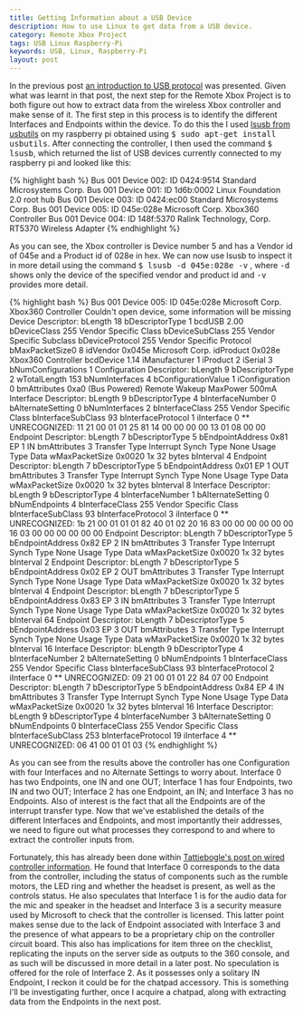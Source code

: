 ```yaml
---
title: Getting Information about a USB Device
description: How to use Linux to get data from a USB device.
category: Remote Xbox Project
tags: USB Linux Raspberry-Pi
keywords: USB, Linux, Raspberry-Pi
layout: post
---
```

In the previous post [an introduction to USB protocol](/2015/an-introduction-to-usb-protocol) was presented.
Given what was learnt in that post, the next step for the Remote Xbox Project is to both figure out how to extract data from the wireless Xbox controller and make sense of it.
The first step in this process is to identify the different Interfaces and Endpoints within the device.
To do this the I used [lsusb from usbutils](https://github.com/gregkh/usbutils) on my raspberry pi obtained using
<kbd>$ sudo apt-get install usbutils</kbd>.
After connecting the controller, I then used the command
<kbd>$ lsusb</kbd>, which returned the list of USB devices currently connected to my raspberry pi and looked like this:

{% highlight bash %}
Bus 001 Device 002: ID 0424:9514 Standard Microsystems Corp.
Bus 001 Device 001: ID 1d6b:0002 Linux Foundation 2.0 root hub
Bus 001 Device 003: ID 0424:ec00 Standard Microsystems Corp.
Bus 001 Device 005: ID 045e:028e Microsoft Corp. Xbox360 Controller
Bus 001 Device 004: ID 148f:5370 Ralink Technology, Corp. RT5370 Wireless Adapter
{% endhighlight %}

As you can see, the Xbox controller is Device number 5 and has a Vendor id of 045e and a Product id of 028e in hex. We can now use lsusb to inspect it in more detail using the command
<kbd>$ lsusb -d 045e:028e -v</kbd>
, where
<kbd>-d</kbd>
shows only the device of the specified vendor and product id and
<kbd>-v</kbd>
provides more detail.

{% highlight bash %}
Bus 001 Device 005: ID 045e:028e Microsoft Corp. Xbox360 Controller
Couldn't open device, some information will be missing
Device Descriptor:
  bLength                18
  bDescriptorType         1
  bcdUSB               2.00
  bDeviceClass          255 Vendor Specific Class
  bDeviceSubClass       255 Vendor Specific Subclass
  bDeviceProtocol       255 Vendor Specific Protocol
  bMaxPacketSize0         8
  idVendor           0x045e Microsoft Corp.
  idProduct          0x028e Xbox360 Controller
  bcdDevice            1.14
  iManufacturer           1
  iProduct                2
  iSerial                 3
  bNumConfigurations      1
  Configuration Descriptor:
    bLength                 9
    bDescriptorType         2
    wTotalLength          153
    bNumInterfaces          4
    bConfigurationValue     1
    iConfiguration          0
    bmAttributes         0xa0
      (Bus Powered)
      Remote Wakeup
    MaxPower              500mA
    Interface Descriptor:
      bLength                 9
      bDescriptorType         4
      bInterfaceNumber        0
      bAlternateSetting       0
      bNumInterfaces           2
      bInterfaceClass       255 Vendor Specific Class
      bInterfaceSubClass     93
      bInterfaceProtocol      1
      iInterface              0
      ** UNRECOGNIZED:  11 21 00 01 01 25 81 14 00 00 00 00 13 01 08 00 00
      Endpoint Descriptor:
        bLength                 7
        bDescriptorType         5
        bEndpointAddress     0x81  EP 1 IN
        bmAttributes            3
          Transfer Type            Interrupt
          Synch Type               None
          Usage Type               Data
        wMaxPacketSize     0x0020  1x 32 bytes
        bInterval               4
      Endpoint Descriptor:
        bLength                 7
        bDescriptorType         5
        bEndpointAddress     0x01  EP 1 OUT
        bmAttributes            3
          Transfer Type            Interrupt
          Synch Type               None
          Usage Type               Data
        wMaxPacketSize     0x0020  1x 32 bytes
        bInterval               8
    Interface Descriptor:
      bLength                 9
      bDescriptorType         4
      bInterfaceNumber        1
      bAlternateSetting       0
      bNumEndpoints           4
      bInterfaceClass       255 Vendor Specific Class
      bInterfaceSubClass     93
      bInterfaceProtocol      3
      iInterface              0
      ** UNRECOGNIZED:  1b 21 00 01 01 01 82 40 01 02 20 16 83 00 00 00 00 00 00 16 03 00 00 00 00 00 00
      Endpoint Descriptor:
        bLength                 7
        bDescriptorType         5
        bEndpointAddress     0x82  EP 2 IN
        bmAttributes            3
          Transfer Type            Interrupt
          Synch Type               None
          Usage Type               Data
        wMaxPacketSize     0x0020  1x 32 bytes
        bInterval               2
      Endpoint Descriptor:
        bLength                 7
        bDescriptorType         5
        bEndpointAddress     0x02  EP 2 OUT
        bmAttributes            3
          Transfer Type            Interrupt
          Synch Type               None
          Usage Type               Data
        wMaxPacketSize     0x0020  1x 32 bytes
        bInterval               4
      Endpoint Descriptor:
        bLength                 7
        bDescriptorType         5
        bEndpointAddress     0x83  EP 3 IN
        bmAttributes            3
          Transfer Type            Interrupt
          Synch Type               None
          Usage Type               Data
        wMaxPacketSize     0x0020  1x 32 bytes
        bInterval              64
      Endpoint Descriptor:
        bLength                 7
        bDescriptorType         5
        bEndpointAddress     0x03  EP 3 OUT
        bmAttributes            3
          Transfer Type            Interrupt
          Synch Type               None
          Usage Type               Data
        wMaxPacketSize     0x0020  1x 32 bytes
        bInterval              16
    Interface Descriptor:
      bLength                 9
      bDescriptorType         4
      bInterfaceNumber        2
      bAlternateSetting       0
      bNumEndpoints           1
      bInterfaceClass       255 Vendor Specific Class
      bInterfaceSubClass     93
      bInterfaceProtocol      2
      iInterface              0
      ** UNRECOGNIZED:  09 21 00 01 01 22 84 07 00
      Endpoint Descriptor:
        bLength                 7
        bDescriptorType         5
        bEndpointAddress     0x84  EP 4 IN
        bmAttributes            3
          Transfer Type            Interrupt
          Synch Type               None
          Usage Type               Data
        wMaxPacketSize     0x0020  1x 32 bytes
        bInterval              16
    Interface Descriptor:
      bLength                 9
      bDescriptorType         4
      bInterfaceNumber        3
      bAlternateSetting       0
      bNumEndpoints           0
      bInterfaceClass       255 Vendor Specific Class
      bInterfaceSubClass    253
      bInterfaceProtocol     19
      iInterface              4
      ** UNRECOGNIZED:  06 41 00 01 01 03
{% endhighlight %}

As you can see from the results above the controller has one Configuration with four Interfaces and no Alternate Settings to worry about.
Interface 0 has two Endpoints, one IN and one OUT; Interface 1 has four Endpoints, two IN and two OUT; Interface 2 has one Endpoint, an IN; and Interface 3 has no Endpoints.
Also of interest is the fact that all the Endpoints are of the interrupt transfer type.
Now that we've established the details of the different Interfaces and Endpoints, and most importantly their addresses, we need to figure out what processes they correspond to and where to extract the controller inputs from.

Fortunately, this has already been done within [Tattiebogle's post on wired controller information](http://tattiebogle.net/index.php/ProjectRoot/Xbox360Controller/UsbInfo).
He found that Interface 0 corresponds to the data from the controller, including the status of components such as the rumble motors, the LED ring and whether the headset is present, as well as the controls status.
He also speculates that Interface 1 is for the audio data for the mic and speaker in the headset and Interface 3 is a security measure used by Microsoft to check that the controller is licensed.
This latter point makes sense due to the lack of Endpoint associated with Interface 3 and the presence of what appears to be a proprietary chip on the controller circuit board.
This also has implications for item three on the checklist, replicating the inputs on the server side as outputs to the 360 console, and as such will be discussed in more detail in a later post.
No speculation is offered for the role of Interface 2.
As it possesses only a solitary IN Endpoint, I reckon it could be for the chatpad accessory.
This is something I'll be investigating further, once I acquire a chatpad, along with extracting data from the Endpoints in the next post.

